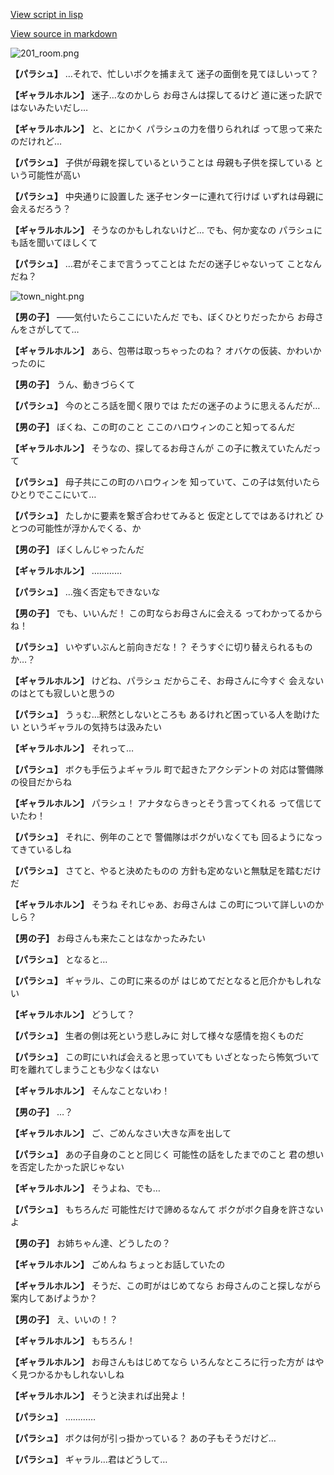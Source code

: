 [View script in lisp](../scripts/202210131.txt)

[View source in markdown](202210131.md)

![201_room.png](../images/backgrounds/201_room.png)

**【パラシュ】**
…それで、忙しいボクを捕まえて
迷子の面倒を見てほしいって？

**【ギャラルホルン】**
迷子…なのかしら
お母さんは探してるけど
道に迷った訳ではないみたいだし…

**【ギャラルホルン】**
と、とにかく
パラシュの力を借りられれば
って思って来たのだけれど…

**【パラシュ】**
子供が母親を探しているということは
母親も子供を探している
という可能性が高い

**【パラシュ】**
中央通りに設置した
迷子センターに連れて行けば
いずれは母親に会えるだろう？

**【ギャラルホルン】**
そうなのかもしれないけど…
でも、何か変なの
パラシュにも話を聞いてほしくて

**【パラシュ】**
…君がそこまで言うってことは
ただの迷子じゃないって
ことなんだね？

![town_night.png](../images/backgrounds/town_night.png)

**【男の子】**
――気付いたらここにいたんだ
でも、ぼくひとりだったから
お母さんをさがしてて…

**【ギャラルホルン】**
あら、包帯は取っちゃったのね？
オバケの仮装、かわいかったのに

**【男の子】**
うん、動きづらくて

**【パラシュ】**
今のところ話を聞く限りでは
ただの迷子のように思えるんだが…

**【男の子】**
ぼくね、この町のこと
ここのハロウィンのこと知ってるんだ

**【ギャラルホルン】**
そうなの、探してるお母さんが
この子に教えていたんだって

**【パラシュ】**
母子共にこの町のハロウィンを
知っていて、この子は気付いたら
ひとりでここにいて…

**【パラシュ】**
たしかに要素を繋ぎ合わせてみると
仮定としてではあるけれど
ひとつの可能性が浮かんでくる、か

**【男の子】**
ぼくしんじゃったんだ

**【ギャラルホルン】**
…………

**【パラシュ】**
…強く否定もできないな

**【男の子】**
でも、いいんだ！
この町ならお母さんに会える
ってわかってるからね！

**【パラシュ】**
いやずいぶんと前向きだな！？
そうすぐに切り替えられるものか…？

**【ギャラルホルン】**
けどね、パラシュ
だからこそ、お母さんに今すぐ
会えないのはとても寂しいと思うの

**【パラシュ】**
うぅむ…釈然としないところも
あるけれど困っている人を助けたい
というギャラルの気持ちは汲みたい

**【ギャラルホルン】**
それって…

**【パラシュ】**
ボクも手伝うよギャラル
町で起きたアクシデントの
対応は警備隊の役目だからね

**【ギャラルホルン】**
パラシュ！
アナタならきっとそう言ってくれる
って信じていたわ！

**【パラシュ】**
それに、例年のことで
警備隊はボクがいなくても
回るようになってきているしね

**【パラシュ】**
さてと、やると決めたものの
方針も定めないと無駄足を踏むだけだ

**【ギャラルホルン】**
そうね
それじゃあ、お母さんは
この町について詳しいのかしら？

**【男の子】**
お母さんも来たことはなかったみたい

**【パラシュ】**
となると…

**【パラシュ】**
ギャラル、この町に来るのが
はじめてだとなると厄介かもしれない

**【ギャラルホルン】**
どうして？

**【パラシュ】**
生者の側は死という悲しみに
対して様々な感情を抱くものだ

**【パラシュ】**
この町にいれば会えると思っていても
いざとなったら怖気づいて
町を離れてしまうことも少なくはない

**【ギャラルホルン】**
そんなことないわ！

**【男の子】**
…？

**【ギャラルホルン】**
ご、ごめんなさい大きな声を出して

**【パラシュ】**
あの子自身のことと同じく
可能性の話をしたまでのこと
君の想いを否定したかった訳じゃない

**【ギャラルホルン】**
そうよね、でも…

**【パラシュ】**
もちろんだ
可能性だけで諦めるなんて
ボクがボク自身を許さないよ

**【男の子】**
お姉ちゃん達、どうしたの？

**【ギャラルホルン】**
ごめんね
ちょっとお話していたの

**【ギャラルホルン】**
そうだ、この町がはじめてなら
お母さんのこと探しながら
案内してあげようか？

**【男の子】**
え、いいの！？

**【ギャラルホルン】**
もちろん！

**【ギャラルホルン】**
お母さんもはじめてなら
いろんなところに行った方が
はやく見つかるかもしれないしね

**【ギャラルホルン】**
そうと決まれば出発よ！

**【パラシュ】**
…………

**【パラシュ】**
ボクは何が引っ掛かっている？
あの子もそうだけど…

**【パラシュ】**
ギャラル…君はどうして…
